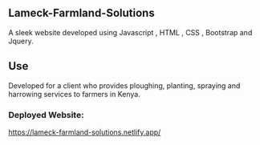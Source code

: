 ## Lameck-Farmland-Solutions

A sleek website developed using Javascript , HTML , CSS , Bootstrap and Jquery.

## Use
Developed for a client who provides ploughing, planting, spraying and harrowing services to farmers in Kenya.
### Deployed Website:

https://lameck-farmland-solutions.netlify.app/

